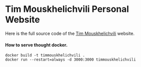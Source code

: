 # Tim Mouskhelichvili Personal Website

Here is the full source code of the [Tim Mouskhelichvili](https://timmouskhelichvili.com) website.

#### How to serve thought docker.
```console
docker build -t timmouskhelichvili .
docker run --restart=always -d 3000:3000 timmouskhelichvili
```